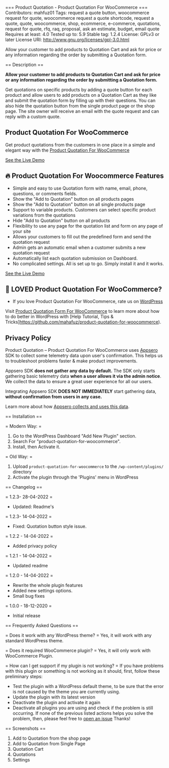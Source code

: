 === Product Quotation - Product Quotation For WooCommerce ===
Contributors: mahfuz01
Tags: request a quote button, woocommerce request for quote, woocommerce request a quote shortcode, request a quote, quote, woocommerce, shop, ecommerce, e-commerce, quotations, request for quote, rfq, raq, proposal, ask an estimate, budget, email quote
Requires at least: 4.0
Tested up to: 5.9
Stable tag: 1.2.4
License: GPLv3 or later
License URI: http://www.gnu.org/licenses/gpl-3.0.html

Allow your customer to add products to Quotation Cart and ask for price or any information regarding the order by submitting a Quotation form.

== Description ==

**Allow your customer to add products to Quotation Cart and ask for price or any information regarding the order by submitting a Quotation form.**

Get quotations on specific products by adding a quote button for each product and allow users to add products on a Quotation Cart as they like and submit the quotation form by filling up with their questions.
You can also hide the quotation button from the single product page or the shop page.
The site owner will receive an email with the quote request and can reply with a custom quote.

## Product Quotation For WooCommerce ##

Get product quotations from the customers in one place in a simple and elegant way with the [Product Quotation For WooCommerce](https://github.com/mahafuz/product-quotation-for-woocommerce)

[See the Live Demo](http://wpdiscountx.com/shop/)


## 🔥 Product Quotation For Woocommerce Features  ##

* Simple and easy to use Quotation form with name, email, phone, questions, or comments fields.
* Show the "Add to Quotation" button on all products pages
* Show the "Add to Quotation" button on all single products page
* Support to variable products. Customers can select specific product variations from the quotations
* Hide "Add to Quotation" button on all products
* Flexibility to use any page for the quotation list and form on any page of your site
* Allows your customers to fill out the predefined form and send the quotation request
* Admin gets an automatic email when a customer submits a new quotation request
* Automatically list each quotation submission on Dashboard.
* No complicated settings. All is set up to go. Simply install it and it works.

[See the Live Demo](http://wpdiscountx.com/shop/)

## 💙 LOVED Product Quotation For WooCommerce? ##
- If you love Product Quotation For WooCommerce, rate us on [WordPress](https://wordpress.org/plugins/product-quotation-for-woocommerce/#reviews)


Visit [Product Quotation Form For WooCommerce](https://github.com/mahafuz/product-quotation-for-woocommerce) to learn more about how to do better in WordPress with [Help Tutorial, Tips & Tricks]https://github.com/mahafuz/product-quotation-for-woocommerce).

## Privacy Policy 
Product Quotation &#8211; Product Quotation For WooCommerce uses [Appsero](https://appsero.com) SDK to collect some telemetry data upon user's confirmation. This helps us to troubleshoot problems faster & make product improvements.

Appsero SDK **does not gather any data by default.** The SDK only starts gathering basic telemetry data **when a user allows it via the admin notice**. We collect the data to ensure a great user experience for all our users. 

Integrating Appsero SDK **DOES NOT IMMEDIATELY** start gathering data, **without confirmation from users in any case.**

Learn more about how [Appsero collects and uses this data](https://appsero.com/privacy-policy/).

== Installation ==

= Modern Way: =
1. Go to the WordPress Dashboard "Add New Plugin" section.
2. Search For "product-quotation-for-woocommerce".
3. Install, then Activate it.

= Old Way: =
1. Upload `product-quotation-for-woocommerce` to the `/wp-content/plugins/` directory
2. Activate the plugin through the 'Plugins' menu in WordPress

== Changelog ==

= 1.2.3- 28-04-2022 =
* Updated: Readme's

= 1.2.3- 14-04-2022 =
* Fixed: Quotation button style issue.

= 1.2.2 - 14-04-2022 =
* Added privacy policy

= 1.2.1 - 14-04-2022 =
* Updated readme

= 1.2.0 - 14-04-2022 =
* Rewrite the whole plugin features
* Added new settings options.
* Small bug fixes

= 1.0.0 - 18-12-2020 =
* Initial release


== Frequently Asked Questions ==

= Does it work with any WordPress theme? =
Yes, it will work with any standard WordPress theme.

= Does it required WooCommerce plugin? =
Yes, it will only work with WooCommerce Plugin.

= How can I get support if my plugin is not working? =
If you have problems with this plugin or something is not working as it should, first, follow these preliminary steps:

* Test the plugin with a WordPress default theme, to be sure that the error is not caused by the theme you are currently using.
* Update the plugin with its latest version
* Deactivate the plugin and activate it again
* Deactivate all plugins you are using and check if the problem is still occurring.
If none of the previous listed actions helps you solve the problem, then, please feel free to [open an issue](https://github.com/mahafuz/product-quotation-for-woocommerce/issues)
Thanks!

== Screenshots ==

1. Add to Quotation from the shop page
2. Add to Quotation from Single Page
3. Quotation Cart
4. Quotations
5. Settings